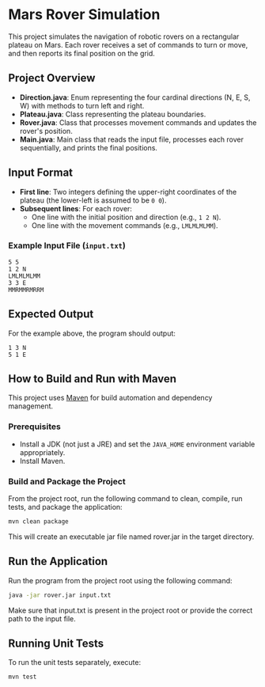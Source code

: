 # Mars Rover Simulation

This project simulates the navigation of robotic rovers on a rectangular plateau on Mars. Each rover receives a set of commands to turn or move, and then reports its final position on the grid.

## Project Overview

- **Direction.java**: Enum representing the four cardinal directions (N, E, S, W) with methods to turn left and right.
- **Plateau.java**: Class representing the plateau boundaries.
- **Rover.java**: Class that processes movement commands and updates the rover's position.
- **Main.java**: Main class that reads the input file, processes each rover sequentially, and prints the final positions.

## Input Format

- **First line**: Two integers defining the upper-right coordinates of the plateau (the lower-left is assumed to be `0 0`).
- **Subsequent lines**: For each rover:
    - One line with the initial position and direction (e.g., `1 2 N`).
    - One line with the movement commands (e.g., `LMLMLMLMM`).

### Example Input File (`input.txt`)
```
5 5
1 2 N
LMLMLMLMM
3 3 E
MMRMMRMRRM
```
## Expected Output

For the example above, the program should output:
```
1 3 N
5 1 E
```
## How to Build and Run with Maven
This project uses [Maven](https://maven.apache.org/) for build automation and dependency management.

### Prerequisites

- Install a JDK (not just a JRE) and set the `JAVA_HOME` environment variable appropriately.
- Install Maven.

### Build and Package the Project

From the project root, run the following command to clean, compile, run tests, and package the application:

```bash
mvn clean package
```
This will create an executable jar file named rover.jar in the target directory.

## Run the Application
Run the program from the project root using the following command:

```bash
java -jar rover.jar input.txt
```
Make sure that input.txt is present in the project root or provide the correct path to the input file.

## Running Unit Tests
To run the unit tests separately, execute:
```bash
mvn test
```
